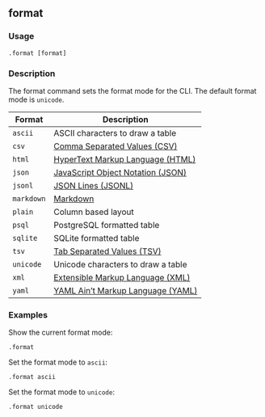 ## format

### Usage

```text
.format [format]
```

### Description

The format command sets the format mode for the CLI. The default format mode is `unicode`.

| Format     | Description                                                                        |
|------------|------------------------------------------------------------------------------------|
| `ascii`    | ASCII characters to draw a table                                                   |
| `csv`      | [Comma Separated Values (CSV)](https://www.ietf.org/rfc/rfc4180.txt)               |
| `html`     | [HyperText Markup Language (HTML)](https://html.spec.whatwg.org/multipage/)        |
| `json`     | [JavaScript Object Notation (JSON)](https://datatracker.ietf.org/doc/html/rfc8259) |
| `jsonl`    | [JSON Lines (JSONL)](https://jsonlines.org/)                                       |
| `markdown` | [Markdown](https://www.markdownguide.org/extended-syntax/#tables)                  |
| `plain`    | Column based layout                                                                |
| `psql`     | PostgreSQL formatted table                                                         |
| `sqlite`   | SQLite formatted table                                                             |
| `tsv`      | [Tab Separated Values (TSV)](https://en.wikipedia.org/wiki/Tab-separated_values)   |
| `unicode`  | Unicode characters to draw a table                                                 |
| `xml`      | [Extensible Markup Language (XML)](https://www.w3.org/TR/xml11/)                   |
| `yaml`     | [YAML Ain’t Markup Language (YAML)](https://yaml.org/spec/1.2.2/)                  |

### Examples

Show the current format mode:

```text
.format
```

Set the format mode to `ascii`:

```text
.format ascii
```

Set the format mode to `unicode`:

```text
.format unicode
```
